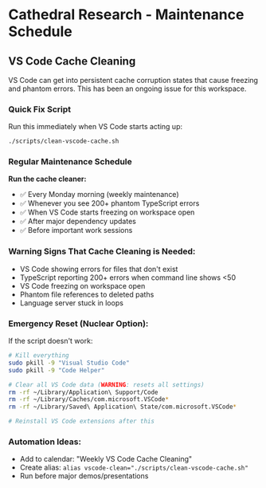 # Cathedral Research - Maintenance Schedule

## VS Code Cache Cleaning

VS Code can get into persistent cache corruption states that cause freezing and phantom errors. This has been an ongoing issue for this workspace.

### Quick Fix Script
Run this immediately when VS Code starts acting up:
```bash
./scripts/clean-vscode-cache.sh
```

### Regular Maintenance Schedule
**Run the cache cleaner:**
- ✅ Every Monday morning (weekly maintenance)
- ✅ Whenever you see 200+ phantom TypeScript errors
- ✅ When VS Code starts freezing on workspace open
- ✅ After major dependency updates
- ✅ Before important work sessions

### Warning Signs That Cache Cleaning is Needed:
- VS Code showing errors for files that don't exist
- TypeScript reporting 200+ errors when command line shows <50
- VS Code freezing on workspace open
- Phantom file references to deleted paths
- Language server stuck in loops

### Emergency Reset (Nuclear Option):
If the script doesn't work:
```bash
# Kill everything
sudo pkill -9 "Visual Studio Code"
sudo pkill -9 "Code Helper"

# Clear all VS Code data (WARNING: resets all settings)
rm -rf ~/Library/Application\ Support/Code
rm -rf ~/Library/Caches/com.microsoft.VSCode*
rm -rf ~/Library/Saved\ Application\ State/com.microsoft.VSCode*

# Reinstall VS Code extensions after this
```

### Automation Ideas:
- Add to calendar: "Weekly VS Code Cache Cleaning"
- Create alias: `alias vscode-clean="./scripts/clean-vscode-cache.sh"`
- Run before major demos/presentations